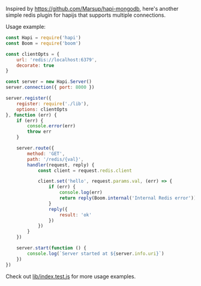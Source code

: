 Inspired by https://github.com/Marsup/hapi-mongodb, here's another simple
redis plugin for hapijs that supports multiple connections.


Usage example: 

```javascript
const Hapi = require('hapi')
const Boom = require('boom')

const clientOpts = {
    url: 'redis://localhost:6379',
    decorate: true
}

const server = new Hapi.Server()
server.connection({ port: 8000 })

server.register({
    register: require('./lib'),
    options: clientOpts
}, function (err) {
    if (err) {
        console.error(err)
        throw err
    }

    server.route({
        method: 'GET',
        path: '/redis/{val}',
        handler(request, reply) {
            const client = request.redis.client

            client.set('hello', request.params.val, (err) => {
                if (err) {
                    console.log(err)
                    return reply(Boom.internal('Internal Redis error'))
                }
                reply({
                    result: 'ok'
                })
            })
        }
    })

    server.start(function () {
        console.log(`Server started at ${server.info.uri}`)
    })
})
```

Check out [lib/index.test.js](https://github.com/midnightcodr/hapi-redis2/blob/master/lib/index.test.js#L222) for more usage examples.
